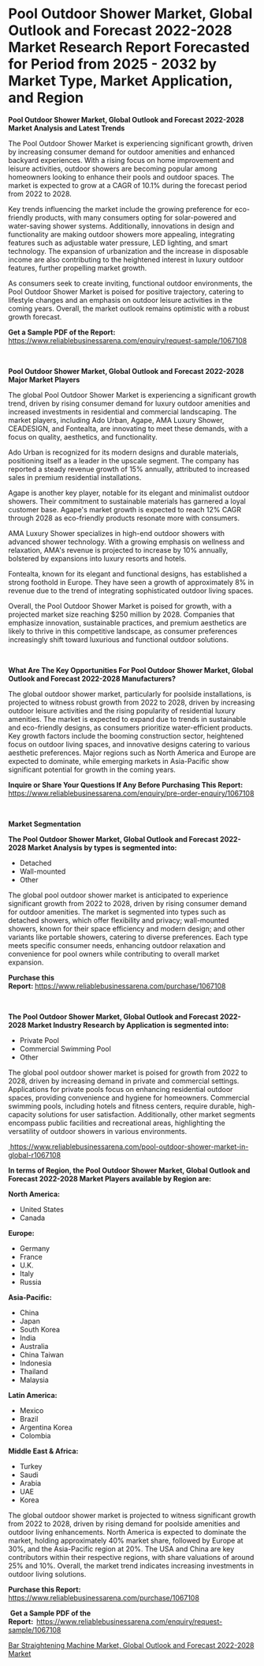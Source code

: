 <p><h1>Pool Outdoor Shower Market, Global Outlook and Forecast 2022-2028 Market Research Report Forecasted for Period from 2025 -  2032 by Market Type, Market Application, and Region</h1></p><p><strong>Pool Outdoor Shower Market, Global Outlook and Forecast 2022-2028 Market Analysis and Latest Trends</strong></p>
<p><p>The Pool Outdoor Shower Market is experiencing significant growth, driven by increasing consumer demand for outdoor amenities and enhanced backyard experiences. With a rising focus on home improvement and leisure activities, outdoor showers are becoming popular among homeowners looking to enhance their pools and outdoor spaces. The market is expected to grow at a CAGR of 10.1% during the forecast period from 2022 to 2028.</p><p>Key trends influencing the market include the growing preference for eco-friendly products, with many consumers opting for solar-powered and water-saving shower systems. Additionally, innovations in design and functionality are making outdoor showers more appealing, integrating features such as adjustable water pressure, LED lighting, and smart technology. The expansion of urbanization and the increase in disposable income are also contributing to the heightened interest in luxury outdoor features, further propelling market growth.</p><p>As consumers seek to create inviting, functional outdoor environments, the Pool Outdoor Shower Market is poised for positive trajectory, catering to lifestyle changes and an emphasis on outdoor leisure activities in the coming years. Overall, the market outlook remains optimistic with a robust growth forecast.</p></p>
<p><strong>Get a Sample PDF of the Report:&nbsp;</strong> <a href="https://www.reliablebusinessarena.com/enquiry/request-sample/1067108?utm_campaign=2868&utm_medium=2&utm_source=Github&utm_content=ia&utm_term=21032025&utm_id=pool-outdoor-shower-market-global-outlook-and-forecast-2022-2028">https://www.reliablebusinessarena.com/enquiry/request-sample/1067108</a></p>
<p>&nbsp;</p>
<p><strong>Pool Outdoor Shower Market, Global Outlook and Forecast 2022-2028 Major Market Players</strong></p>
<p><p>The global Pool Outdoor Shower Market is experiencing a significant growth trend, driven by rising consumer demand for luxury outdoor amenities and increased investments in residential and commercial landscaping. The market players, including Ado Urban, Agape, AMA Luxury Shower, CEADESIGN, and Fontealta, are innovating to meet these demands, with a focus on quality, aesthetics, and functionality.</p><p>Ado Urban is recognized for its modern designs and durable materials, positioning itself as a leader in the upscale segment. The company has reported a steady revenue growth of 15% annually, attributed to increased sales in premium residential installations.</p><p>Agape is another key player, notable for its elegant and minimalist outdoor showers. Their commitment to sustainable materials has garnered a loyal customer base. Agape's market growth is expected to reach 12% CAGR through 2028 as eco-friendly products resonate more with consumers.</p><p>AMA Luxury Shower specializes in high-end outdoor showers with advanced shower technology. With a growing emphasis on wellness and relaxation, AMA's revenue is projected to increase by 10% annually, bolstered by expansions into luxury resorts and hotels.</p><p>Fontealta, known for its elegant and functional designs, has established a strong foothold in Europe. They have seen a growth of approximately 8% in revenue due to the trend of integrating sophisticated outdoor living spaces.</p><p>Overall, the Pool Outdoor Shower Market is poised for growth, with a projected market size reaching $250 million by 2028. Companies that emphasize innovation, sustainable practices, and premium aesthetics are likely to thrive in this competitive landscape, as consumer preferences increasingly shift toward luxurious and functional outdoor solutions.</p></p>
<p>&nbsp;</p>
<p><strong>What Are The Key Opportunities For Pool Outdoor Shower Market, Global Outlook and Forecast 2022-2028 Manufacturers?</strong></p>
<p><p>The global outdoor shower market, particularly for poolside installations, is projected to witness robust growth from 2022 to 2028, driven by increasing outdoor leisure activities and the rising popularity of residential luxury amenities. The market is expected to expand due to trends in sustainable and eco-friendly designs, as consumers prioritize water-efficient products. Key growth factors include the booming construction sector, heightened focus on outdoor living spaces, and innovative designs catering to various aesthetic preferences. Major regions such as North America and Europe are expected to dominate, while emerging markets in Asia-Pacific show significant potential for growth in the coming years.</p></p>
<p><strong>Inquire or Share Your Questions If Any Before Purchasing This Report:</strong> <a href="https://www.reliablebusinessarena.com/enquiry/pre-order-enquiry/1067108?utm_campaign=2868&utm_medium=2&utm_source=Github&utm_content=ia&utm_term=21032025&utm_id=pool-outdoor-shower-market-global-outlook-and-forecast-2022-2028">https://www.reliablebusinessarena.com/enquiry/pre-order-enquiry/1067108</a></p>
<p>&nbsp;</p>
<p><strong>Market Segmentation</strong></p>
<p><strong>The Pool Outdoor Shower Market, Global Outlook and Forecast 2022-2028 Market Analysis by types is segmented into:</strong></p>
<p><ul><li>Detached</li><li>Wall-mounted</li><li>Other</li></ul></p>
<p><p>The global pool outdoor shower market is anticipated to experience significant growth from 2022 to 2028, driven by rising consumer demand for outdoor amenities. The market is segmented into types such as detached showers, which offer flexibility and privacy; wall-mounted showers, known for their space efficiency and modern design; and other variants like portable showers, catering to diverse preferences. Each type meets specific consumer needs, enhancing outdoor relaxation and convenience for pool owners while contributing to overall market expansion.</p></p>
<p><strong>Purchase this Report:&nbsp;</strong><a href="https://www.reliablebusinessarena.com/purchase/1067108?utm_campaign=2868&utm_medium=2&utm_source=Github&utm_content=ia&utm_term=21032025&utm_id=pool-outdoor-shower-market-global-outlook-and-forecast-2022-2028">https://www.reliablebusinessarena.com/purchase/1067108</a></p>
<p>&nbsp;</p>
<p><strong>The Pool Outdoor Shower Market, Global Outlook and Forecast 2022-2028 Market Industry Research by Application is segmented into:</strong></p>
<p><ul><li>Private Pool</li><li>Commercial Swimming Pool</li><li>Other</li></ul></p>
<p><p>The global pool outdoor shower market is poised for growth from 2022 to 2028, driven by increasing demand in private and commercial settings. Applications for private pools focus on enhancing residential outdoor spaces, providing convenience and hygiene for homeowners. Commercial swimming pools, including hotels and fitness centers, require durable, high-capacity solutions for user satisfaction. Additionally, other market segments encompass public facilities and recreational areas, highlighting the versatility of outdoor showers in various environments.</p></p>
<p><a href="https://www.reliablebusinessarena.com/pool-outdoor-shower-market-in-global-r1067108?utm_campaign=2868&utm_medium=2&utm_source=Github&utm_content=ia&utm_term=21032025&utm_id=pool-outdoor-shower-market-global-outlook-and-forecast-2022-2028">&nbsp;https://www.reliablebusinessarena.com/pool-outdoor-shower-market-in-global-r1067108</a></p>
<p><strong>In terms of Region, the Pool Outdoor Shower Market, Global Outlook and Forecast 2022-2028 Market Players available by Region are:</strong></p>
<p>
    <p> <strong> North America: </strong>
        <ul>
            <li>United States</li>
            <li>Canada</li>
        </ul>
        </p> 
    <p> <strong> Europe: </strong>
        <ul>
            <li>Germany</li>
            <li>France</li>
            <li>U.K.</li>
            <li>Italy</li>
            <li>Russia</li>
        </ul>
        </p> 
    <p> <strong> Asia-Pacific: </strong>
        <ul>
            <li>China</li>
            <li>Japan</li>
            <li>South Korea</li>
            <li>India</li>
            <li>Australia</li>
            <li>China Taiwan</li>
            <li>Indonesia</li>
            <li>Thailand</li>
            <li>Malaysia</li>
        </ul>
        </p> 
    <p> <strong> Latin America: </strong>
        <ul>
            <li>Mexico</li>
            <li>Brazil</li>
            <li>Argentina Korea</li>
            <li>Colombia</li>
        </ul>
        </p> 
    <p> <strong> Middle East & Africa: </strong>
        <ul>
            <li>Turkey</li>
            <li>Saudi</li>
            <li>Arabia</li>
            <li>UAE</li>
            <li>Korea</li>
        </ul>
    </p>
    </p>
<p><p>The global outdoor shower market is projected to witness significant growth from 2022 to 2028, driven by rising demand for poolside amenities and outdoor living enhancements. North America is expected to dominate the market, holding approximately 40% market share, followed by Europe at 30%, and the Asia-Pacific region at 20%. The USA and China are key contributors within their respective regions, with share valuations of around 25% and 10%. Overall, the market trend indicates increasing investments in outdoor living solutions.</p></p>
<p><strong>Purchase this Report: </strong><a href="https://www.reliablebusinessarena.com/purchase/1067108?utm_campaign=2868&utm_medium=2&utm_source=Github&utm_content=ia&utm_term=21032025&utm_id=pool-outdoor-shower-market-global-outlook-and-forecast-2022-2028">https://www.reliablebusinessarena.com/purchase/1067108</a></p>
<p>&nbsp;<strong>Get a Sample PDF of the Report:&nbsp;&nbsp;</strong><a href="https://www.reliablebusinessarena.com/enquiry/request-sample/1067108?utm_campaign=2868&utm_medium=2&utm_source=Github&utm_content=ia&utm_term=21032025&utm_id=pool-outdoor-shower-market-global-outlook-and-forecast-2022-2028">https://www.reliablebusinessarena.com/enquiry/request-sample/1067108</a></p>
<p><strong></strong></p>
<p><p><a href="https://github.com/LilianFaulkner65/Market-Research-Report-List-2/blob/main/bar-straightening-machine-market-global-outlook-and-forecast-2022-2028-market.md?utm_campaign=2868&utm_medium=2&utm_source=Github&utm_content=ia&utm_term=21032025&utm_id=pool-outdoor-shower-market-global-outlook-and-forecast-2022-2028">Bar Straightening Machine Market, Global Outlook and Forecast 2022-2028 Market</a></p></p>